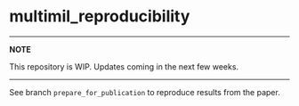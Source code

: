 # multimil_reproducibility

---
**NOTE**

This repository is WIP. Updates coming in the next few weeks.

---

See branch `prepare_for_publication` to reproduce results from the paper.

